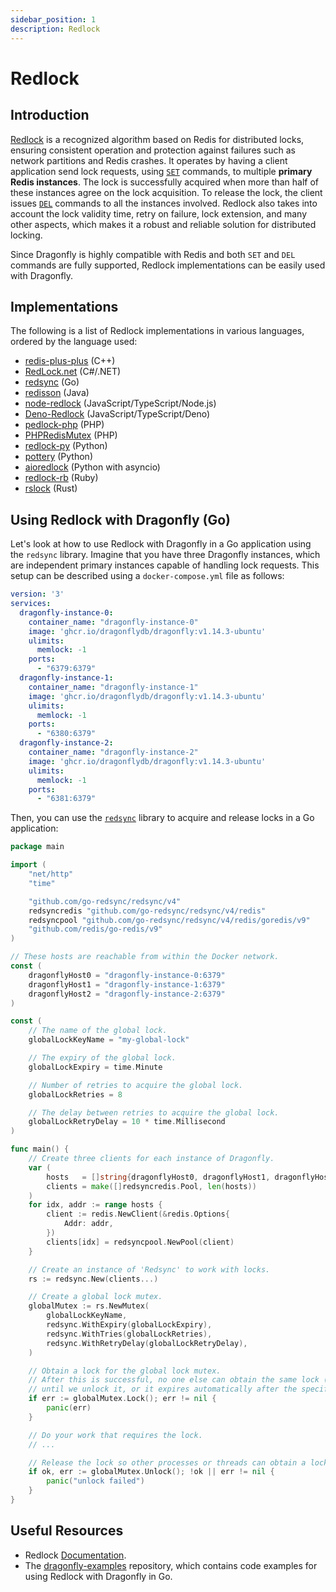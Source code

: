 ```yaml
---
sidebar_position: 1
description: Redlock
---
```


# Redlock

## Introduction

[Redlock](https://redis.io/docs/manual/patterns/distributed-locks/) is a recognized algorithm based on Redis for
distributed locks, ensuring consistent operation and protection against failures such as network partitions and Redis crashes.
It operates by having a client application send lock requests, using [`SET`](../command-reference/strings/set.md) commands, to multiple **primary Redis instances**.
The lock is successfully acquired when more than half of these instances agree on the lock acquisition.
To release the lock, the client issues [`DEL`](../command-reference/generic/del.md) commands to all the instances involved.
Redlock also takes into account the lock validity time, retry on failure, lock extension, and many other aspects, which makes it a robust and reliable solution for distributed locking.

Since Dragonfly is highly compatible with Redis and both `SET` and `DEL` commands are fully supported, Redlock implementations can be easily used with Dragonfly.

## Implementations

The following is a list of Redlock implementations in various languages, ordered by the language used:

- [redis-plus-plus](https://github.com/sewenew/redis-plus-plus/?tab=readme-ov-file#redlock) (C++)
- [RedLock.net](https://github.com/samcook/RedLock.net) (C#/.NET)
- [redsync](https://github.com/go-redsync/redsync) (Go)
- [redisson](https://github.com/redisson/redisson) (Java)
- [node-redlock](https://github.com/mike-marcacci/node-redlock) (JavaScript/TypeScript/Node.js)
- [Deno-Redlock](https://github.com/oslabs-beta/Deno-Redlock) (JavaScript/TypeScript/Deno)
- [pedlock-php](https://github.com/ronnylt/redlock-php) (PHP)
- [PHPRedisMutex](https://github.com/php-lock/lock?tab=readme-ov-file#phpredismutex) (PHP)
- [redlock-py](https://github.com/SPSCommerce/redlock-py) (Python)
- [pottery](https://github.com/brainix/pottery?tab=readme-ov-file#redlock) (Python)
- [aioredlock](https://github.com/joanvila/aioredlock) (Python with asyncio)
- [redlock-rb](https://github.com/antirez/redlock-rb) (Ruby)
- [rslock](https://github.com/hexcowboy/rslock) (Rust)

## Using Redlock with Dragonfly (Go)

Let's look at how to use Redlock with Dragonfly in a Go application using the `redsync` library.
Imagine that you have three Dragonfly instances, which are independent primary instances capable of handling lock requests.
This setup can be described using a `docker-compose.yml` file as follows:

```yaml
version: '3'
services:
  dragonfly-instance-0:
    container_name: "dragonfly-instance-0"
    image: 'ghcr.io/dragonflydb/dragonfly:v1.14.3-ubuntu'
    ulimits:
      memlock: -1
    ports:
      - "6379:6379"
  dragonfly-instance-1:
    container_name: "dragonfly-instance-1"
    image: 'ghcr.io/dragonflydb/dragonfly:v1.14.3-ubuntu'
    ulimits:
      memlock: -1
    ports:
      - "6380:6379"
  dragonfly-instance-2:
    container_name: "dragonfly-instance-2"
    image: 'ghcr.io/dragonflydb/dragonfly:v1.14.3-ubuntu'
    ulimits:
      memlock: -1
    ports:
      - "6381:6379"
```

Then, you can use the [`redsync`](https://github.com/go-redsync/redsync) library to acquire and release locks in a Go application:

```go
package main

import (
	"net/http"
	"time"

	"github.com/go-redsync/redsync/v4"
	redsyncredis "github.com/go-redsync/redsync/v4/redis"
	redsyncpool "github.com/go-redsync/redsync/v4/redis/goredis/v9"
	"github.com/redis/go-redis/v9"
)

// These hosts are reachable from within the Docker network.
const (
	dragonflyHost0 = "dragonfly-instance-0:6379"
	dragonflyHost1 = "dragonfly-instance-1:6379"
	dragonflyHost2 = "dragonfly-instance-2:6379"
)

const (
	// The name of the global lock.
	globalLockKeyName = "my-global-lock"

	// The expiry of the global lock.
	globalLockExpiry = time.Minute

	// Number of retries to acquire the global lock.
	globalLockRetries = 8

	// The delay between retries to acquire the global lock.
	globalLockRetryDelay = 10 * time.Millisecond
)

func main() {
	// Create three clients for each instance of Dragonfly.
	var (
		hosts   = []string{dragonflyHost0, dragonflyHost1, dragonflyHost2}
		clients = make([]redsyncredis.Pool, len(hosts))
	)
	for idx, addr := range hosts {
		client := redis.NewClient(&redis.Options{
			Addr: addr,
		})
		clients[idx] = redsyncpool.NewPool(client)
	}

	// Create an instance of 'Redsync' to work with locks.
	rs := redsync.New(clients...)

	// Create a global lock mutex.
	globalMutex := rs.NewMutex(
		globalLockKeyName,
		redsync.WithExpiry(globalLockExpiry),
		redsync.WithTries(globalLockRetries),
		redsync.WithRetryDelay(globalLockRetryDelay),
	)

	// Obtain a lock for the global lock mutex.
	// After this is successful, no one else can obtain the same lock (with the same mutex name),
	// until we unlock it, or it expires automatically after the specified expiry time.
	if err := globalMutex.Lock(); err != nil {
		panic(err)
	}

	// Do your work that requires the lock.
	// ...

	// Release the lock so other processes or threads can obtain a lock.
	if ok, err := globalMutex.Unlock(); !ok || err != nil {
		panic("unlock failed")
	}
}
```

## Useful Resources

- Redlock [Documentation](https://redis.io/docs/manual/patterns/distributed-locks/).
- The [dragonfly-examples](https://github.com/dragonflydb/dragonfly-examples) repository, which contains code examples for using Redlock with Dragonfly in Go.
